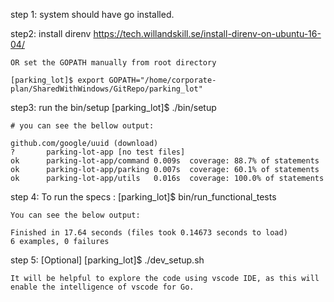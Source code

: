step 1: system should have go installed.

step2: install direnv
    https://tech.willandskill.se/install-direnv-on-ubuntu-16-04/

    OR set the GOPATH manually from root directory

    [parking_lot]$ export GOPATH="/home/corporate-plan/SharedWithWindows/GitRepo/parking_lot"

step3: run the bin/setup
    [parking_lot]$ ./bin/setup

    # you can see the bellow output:

    github.com/google/uuid (download)
    ?   	parking-lot-app	[no test files]
    ok  	parking-lot-app/command	0.009s	coverage: 88.7% of statements
    ok  	parking-lot-app/parking	0.007s	coverage: 60.1% of statements
    ok  	parking-lot-app/utils	0.016s	coverage: 100.0% of statements

step 4: To run the specs :
    [parking_lot]$ bin/run_functional_tests

    You can see the below output:
    
    Finished in 17.64 seconds (files took 0.14673 seconds to load)
    6 examples, 0 failures

step 5: [Optional]
    [parking_lot]$ ./dev_setup.sh

    It will be helpful to explore the code using vscode IDE, as this will enable the intelligence of vscode for Go.
